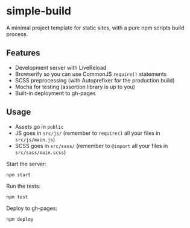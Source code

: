 simple-build
============

A minimal project template for static sites, with a pure npm scripts build process.

## Features

* Development server with LiveReload
* Browserify so you can use CommonJS `require()` statements
* SCSS preprocessing (with Autoprefixer for the production build)
* Mocha for testing (assertion library is up to you)
* Built-in deployment to gh-pages

## Usage

* Assets go in `public`
* JS goes in `src/js/` (remember to `require()` all your files in `src/js/main.js`)
* SCSS goes in `src/sass/` (remember to `@import` all your files in `src/sass/main.scss`)

Start the server:
```
npm start
```

Run the tests:
```
npm test
```

Deploy to gh-pages:
```
npm deploy
```
